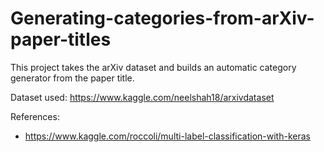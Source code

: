 # Generating-categories-from-arXiv-paper-titles
This project takes the arXiv dataset and builds an automatic category generator from the paper title. 

Dataset used:
https://www.kaggle.com/neelshah18/arxivdataset

References:
- https://www.kaggle.com/roccoli/multi-label-classification-with-keras
